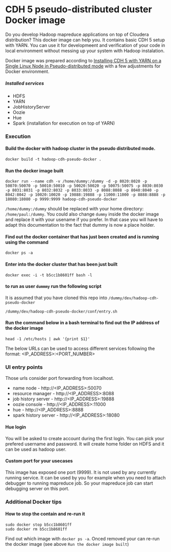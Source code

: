 # CDH 5 pseudo-distributed cluster Docker image

Do you develop Hadoop mapreduce applications on top of Cloudera distribution? This docker image can help you. It contains basic CDH 5 setup with YARN. You can use it for developmeent and verification of your code in local environment without messing up your system with Hadoop instalation.

Docker image was prepared according to [Installing CDH 5 with YARN on a Single Linux Node in Pseudo-distributed mode](http://www.cloudera.com/content/cloudera-content/cloudera-docs/CDH5/latest/CDH5-Quick-Start/cdh5qs_yarn_pseudo.html) with a few adjustments for Docker environment.

##### Installed services
* HDFS
* YARN
* JobHistoryServer
* Oozie
* Hue
* Spark (installation for execution on top of YARN)

### Execution

#### Build the docker with hadoop cluster in the pseudo distributed mode.
```
docker build -t hadoop-cdh-pseudo-docker .
```

#### Run the docker image built
```
docker run --name cdh -v /home/dummy:/dummy -d -p 8020:8020 -p 50070:50070 -p 50010:50010 -p 50020:50020 -p 50075:50075 -p 8030:8030 -p 8031:8031 -p 8032:8032 -p 8033:8033 -p 8088:8088 -p 8040:8040 -p 8042:8042 -p 10020:10020 -p 19888:19888 -p 11000:11000 -p 8888:8888 -p 18080:18080 -p 9999:9999 hadoop-cdh-pseudo-docker
```

`/home/dummy:/dummy` should be replaced with your home directory: `/home/paul:/dummy`. You could also change `dummy` inside the docker image and replace it with your usename if you prefer. In that case you will have to adapt this documentation to the fact that dummy is now a place holder.

#### Find out the docker container that has just been created and is running using the command
```
docker ps -a
```

#### Enter into the docker cluster that has been just built
```
docker exec -i -t b5cc1b8601ff bash -l
```

#### to run as user `dummmy` run the following script

   It is assumed that you have cloned this repo into `/dummy/dev/hadoop-cdh-pseudo-docker`
```
/dummy/dev/hadoop-cdh-pseudo-docker/conf/entry.sh
```


#### Run the command below in a bash terminal to find out the IP address of the docker image
```
head -1 /etc/hosts | awk '{print $1}'
```

The below URLs can be used to access different services following the format: <IP_ADDRESS>:<PORT_NUMBER>

### UI entry points
Those urls consider port forwarding from localhost.
* name node - http://<IP_ADDRESS>:50070
* resource manager - http://<IP_ADDRESS>:8088
* job history server - http://<IP_ADDRESS>:19888
* oozie console - http://<IP_ADDRESS>:11000
* hue - http://<IP_ADDRESS>:8888
* spark history server - http://<IP_ADDRESS>:18080

#### Hue login
You will be asked to create account during the first login. You can pick your prefered username and password. It will create home folder on HDFS and it can be used as hadoop user.

#### Custom port for your usecases
This image has exposed one port (9999). It is not used by any currently running service. It can be used by you for example when you need to attach debugger to running mapreduce job. So your mapreduce job can start debugging server on this port.

### Additional Docker tips

#### How to stop the contain and re-run it

```
sudo docker stop b5cc1b8601ff
sudo docker rm b5cc1b8601ff
```

Find out which image with `docker ps -a`. Onced removed your can re-run the docker image (see above `Run the docker image built`)
